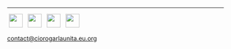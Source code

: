 ******

[<img src="/static/icons/instagram.svg" style="width: 32px; height: 32px; margin: 0 4px;"/>](https://instagram.com/ciorogarlaunita)
[<img src="/static/icons/facebook.svg" style="width: 32px; height: 32px; margin: 0 4px;"/>](https://facebook.com/ciorogarlaunita)
[<img src="/static/icons/github.svg" style="width: 32px; height: 32px; margin: 0 4px;"/>](https://github.com/ciorogarlaunita)
[<img src="/static/icons/opencollective.svg" style="width: 32px; height: 32px; margin: 0 4px;"/>](https://opencollective.com/ciorogarlaunita)

contact@ciorogarlaunita.eu.org
